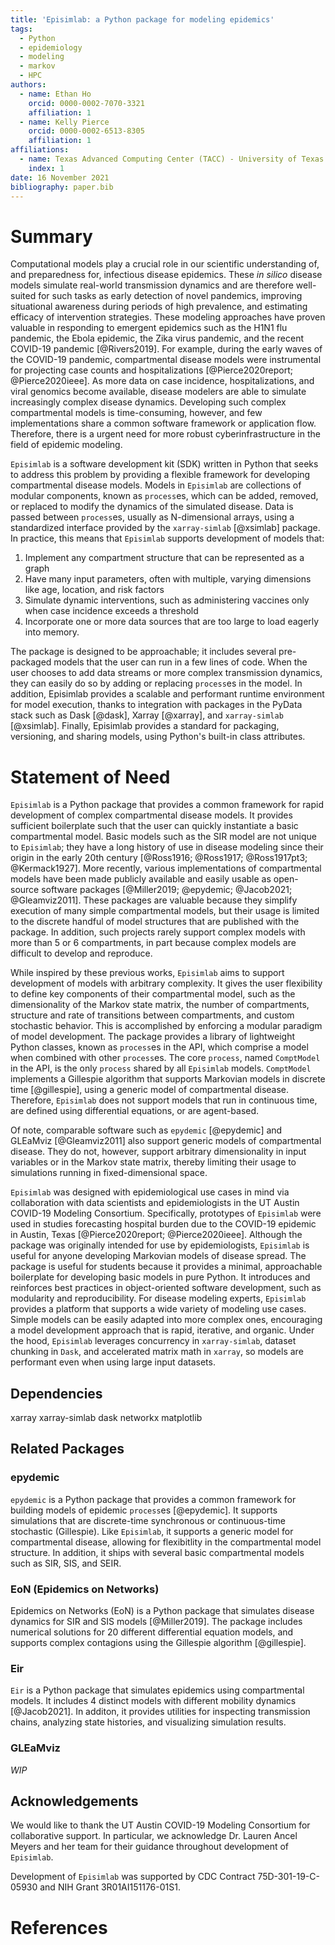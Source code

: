 ```yaml
---
title: 'Episimlab: a Python package for modeling epidemics'
tags:
  - Python
  - epidemiology
  - modeling
  - markov
  - HPC
authors:
  - name: Ethan Ho 
    orcid: 0000-0002-7070-3321
    affiliation: 1
  - name: Kelly Pierce
    orcid: 0000-0002-6513-8305
    affiliation: 1
affiliations:
  - name: Texas Advanced Computing Center (TACC) - University of Texas at Austin
    index: 1
date: 16 November 2021
bibliography: paper.bib
---
```


# Summary

Computational models play a crucial role in our scientific understanding of, and preparedness for, infectious disease epidemics.
These _in silico_ disease models simulate real-world transmission dynamics and are therefore well-suited for such tasks as early detection of novel pandemics, improving situational awareness during periods of high prevalence, and estimating efficacy of intervention strategies.
These modeling approaches have proven valuable in responding to emergent epidemics such as the H1N1 flu pandemic, the Ebola epidemic, the Zika virus pandemic, and the recent COVID-19 pandemic [@Rivers2019].
For example, during the early waves of the COVID-19 pandemic, compartmental disease models were instrumental for projecting case counts and hospitalizations [@Pierce2020report; @Pierce2020ieee].
As more data on case incidence, hospitalizations, and viral genomics become available, disease modelers are able to simulate increasingly complex disease dynamics.
Developing such complex compartmental models is time-consuming, however, and few implementations share a common software framework or application flow.
Therefore, there is a urgent need for more robust cyberinfrastructure in the field of epidemic modeling.

`Episimlab` is a software development kit (SDK) written in Python that seeks to address this problem by providing a flexible framework for developing compartmental disease models.
Models in `Episimlab` are collections of modular components, known as `process`es, which can be added, removed, or replaced to modify the dynamics of the simulated disease.
Data is passed between `process`es, usually as N-dimensional arrays, using a standardized interface provided by the `xarray-simlab` [@xsimlab] package.
In practice, this means that `Episimlab` supports development of models that:

1. Implement any compartment structure that can be represented as a graph
2. Have many input parameters, often with multiple, varying dimensions like age, location, and risk factors
3. Simulate dynamic interventions, such as administering vaccines only when case incidence exceeds a threshold
4. Incorporate one or more data sources that are too large to load eagerly into memory.

The package is designed to be approachable; it includes several pre-packaged models that the user can run in a few lines of code.
When the user chooses to add data streams or more complex transmission dynamics, they can easily do so by adding or replacing `process`es in the model.
In addition, Episimlab provides a scalable and performant runtime environment for model execution, thanks to integration with packages in the PyData stack such as Dask [@dask], Xarray [@xarray], and `xarray-simlab` [@xsimlab].
Finally, Episimlab provides a standard for packaging, versioning, and sharing models, using Python's built-in class attributes.

# Statement of Need

`Episimlab` is a Python package that provides a common framework for rapid development of complex compartmental disease models. 
It provides sufficient boilerplate such that the user can quickly instantiate a basic compartmental model.
Basic models such as the SIR model are not unique to `Episimlab`; they have a long history of use in disease modeling since their origin in the early 20th century [@Ross1916; @Ross1917; @Ross1917pt3; @Kermack1927].
More recently, various implementations of compartmental models have been made publicly available and easily usable as open-source software packages [@Miller2019; @epydemic; @Jacob2021; @Gleamviz2011].
These packages are valuable because they simplify execution of many simple compartmental models, but their usage is limited to the discrete handful of model structures that are published with the package.
In addition, such projects rarely support complex models with more than 5 or 6 compartments, in part because complex models are difficult to develop and reproduce.

While inspired by these previous works, `Episimlab` aims to support development of models with arbitrary complexity.
It gives the user flexibility to define key components of their compartmental model, such as the dimensionality of the Markov state matrix, the number of compartments, structure and rate of transitions between compartments, and custom stochastic behavior.
This is accomplished by enforcing a modular paradigm of model development.
The package provides a library of lightweight Python classes, known as `process`es in the API, which comprise a model when combined with other `process`es.
The core `process`, named `ComptModel` in the API, is the only `process` shared by all `Episimlab` models. 
`ComptModel` implements a Gillespie algorithm that supports Markovian models in discrete time [@gillespie], using a generic model of compartmental disease. 
Therefore, `Episimlab` does not support models that run in continuous time, are defined using differential equations, or are agent-based.

Of note, comparable software such as `epydemic` [@epydemic] and GLEaMviz [@Gleamviz2011] also support generic models of compartmental disease. 
They do not, however, support arbitrary dimensionality in input variables or in the Markov state matrix, thereby limiting their usage to simulations running in fixed-dimensional space.

`Episimlab` was designed with epidemiological use cases in mind via collaboration with data scientists and epidemiologists in the UT Austin COVID-19 Modeling Consortium. 
Specifically, prototypes of `Episimlab` were used in studies forecasting hospital burden due to the COVID-19 epidemic in Austin, Texas [@Pierce2020report; @Pierce2020ieee]. 
Although the package was originally intended for use by epidemiologists, `Episimlab` is useful for anyone developing Markovian models of disease spread. 
The package is useful for students because it provides a minimal, approachable boilerplate for developing basic models in pure Python. 
It introduces and reinforces best practices in object-oriented software development, such as modularity and reproducibility. 
For disease modeling experts, `Episimlab` provides a platform that supports a wide variety of modeling use cases. 
Simple models can be easily adapted into more complex ones, encouraging a model development approach that is rapid, iterative, and organic.
Under the hood, `Episimlab` leverages concurrency in `xarray-simlab`, dataset chunking in `Dask`, and accelerated matrix math in `xarray`, so models are performant even when using large input datasets.

## Dependencies

xarray xarray-simlab dask networkx matplotlib

## Related Packages

### epydemic

`epydemic` is a Python package that provides a common framework for building models of epidemic `process`es [@epydemic]. It supports simulations that are discrete-time synchronous or continuous-time stochastic (Gillespie). Like `Episimlab`, it supports a generic model for compartmental disease, allowing for flexibitlity in the compartmental model structure. In addition, it ships with several basic compartmental models such as SIR, SIS, and SEIR.

### EoN (Epidemics on Networks)

Epidemics on Networks (EoN) is a Python package that simulates disease dynamics for SIR and SIS models [@Miller2019]. The package includes numerical solutions for 20 different differential equation models, and supports complex contagions using the Gillespie algorithm [@gillespie].

### Eir

`Eir` is a Python package that simulates epidemics using compartmental models. It includes 4 distinct models with different mobility dynamics [@Jacob2021]. In additon, it provides utilities for inspecting transmission chains, analyzing state histories, and visualizing simulation results.

### GLEaMviz

_WIP_

## Acknowledgements

We would like to thank the UT Austin COVID-19 Modeling Consortium for collaborative support. In particular, we acknowledge Dr. Lauren Ancel Meyers and her team for their guidance throughout development of `Episimlab`.

Development of `Episimlab` was supported by CDC Contract 75D-301-19-C-05930 and NIH Grant 3R01AI151176-01S1.

# References
